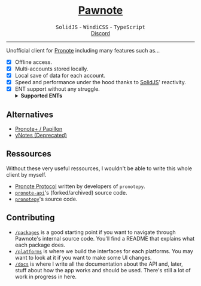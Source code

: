 <h1 align="center"><a href="https://pawnote.vercel.app">Pawnote</a></h1>

<p align="center">
  <kbd>SolidJS</kbd> - <kbd>WindiCSS</kbd> - <kbd>TypeScript</kbd> <br />
  <a href="https://dsc.gg/pawnote">Discord</a>
</p>

<hr />

Unofficial client for [Pronote](https://www.index-education.com/fr/logiciel-gestion-vie-scolaire.php)
including many features such as...

- [x] Offline access.
- [x] Multi-accounts stored locally.
- [x] Local save of data for each account.
- [x] Speed and performance under the hood thanks to [SolidJS](https://solidjs.com)' reactivity.
- [x] ENT support without any struggle.
  <details>
   <summary><b>Supported ENTs</b></summary>
   <details>
     <summary><b>OpenENT (w/Local)</b></summary>
     <ul>
      <li><a href="https://mon.lyceeconnecte.fr/auth/login">mon.lyceeconnecte.fr</a></li>
      <li><a href="https://ent.l-educdenormandie.fr/auth/login">ent.l-educdenormandie.fr</a></li>
     </ul>
    </details>
  </details>

## Alternatives

- [Pronote+ / Papillon](https://github.com/PapillonApp/Papillon)
- [yNotes (Deprecated)](https://github.com/EduWireApps/ynotes)

## Ressources

Without these very useful ressources, I wouldn't be able to write this whole client by myself.

- [Pronote Protocol](https://github.com/bain3/pronotepy/blob/master/PRONOTE%20protocol.md) written by developers of `pronotepy`.
- [`pronote-api`](https://github.com/dorian-eydoux/pronote-api/tree/master/src)'s (forked/archived) source code.
- [`pronotepy`](https://github.com/bain3/pronotepy)'s source code.

## Contributing

- [`/packages`](./packages) is a good starting point if you want to navigate through Pawnote's internal source code. You'll find a README that explains what each package does.
- [`/platforms`](./platforms) is where we build the interfaces for each platforms. You may want to look at it if you want to make some UI changes.
- [`/docs`](./docs) is where I write all the documentation about the API and, later, stuff about how the app works and should be used. There's still a lot of work in progress in here.
